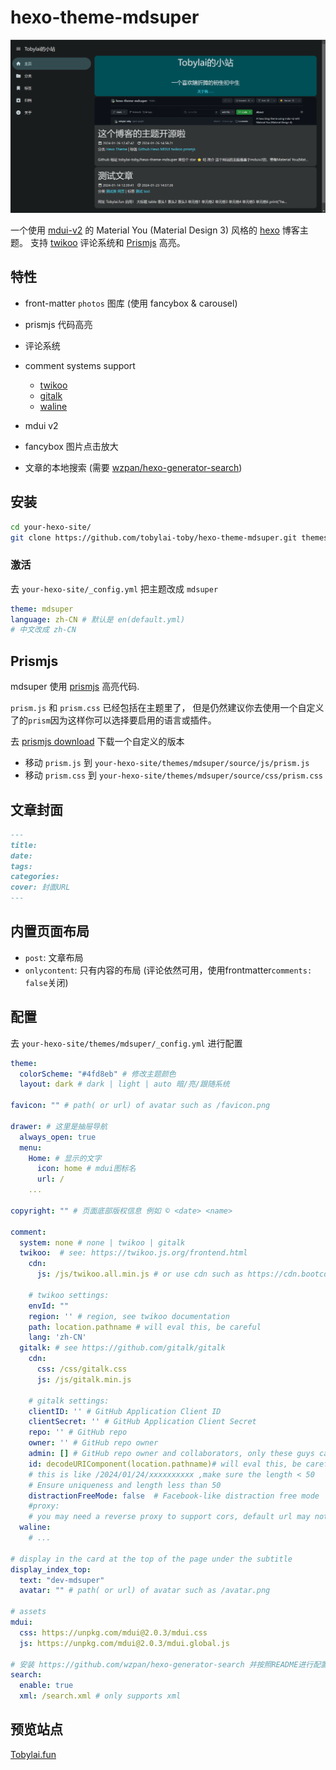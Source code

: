 # hexo-theme-mdsuper
![1706268121039](README/1706268121039.png)

一个使用 [mdui-v2](https://mdui.org) 的 Material You (Material Design 3) 风格的 [hexo](https://hexo.io) 博客主题。
支持 [twikoo](https://twikoo.js.org) 评论系统和 [Prismjs](https://prismjs.com/) 高亮。

## 特性
- front-matter `photos` 图库 (使用 fancybox & carousel)
- prismjs 代码高亮
- 评论系统
- comment systems support
  - [twikoo](https://twikoo.js.org)
  - [gitalk](https://github.com/gitalk/gitalk)
  - [waline](https://waline.js.org)
  
- mdui v2
- fancybox 图片点击放大
- 文章的本地搜索 (需要 [wzpan/hexo-generator-search](https://github.com/wzpan/hexo-generator-search))

## 安装
```bash
cd your-hexo-site/
git clone https://github.com/tobylai-toby/hexo-theme-mdsuper.git themes/mdsuper
```
### 激活
去 `your-hexo-site/_config.yml` 把主题改成 `mdsuper`
```yaml
theme: mdsuper
language: zh-CN # 默认是 en(default.yml)
# 中文改成 zh-CN
```
## Prismjs
mdsuper 使用 [prismjs](https://prismjs.com/) 高亮代码.

`prism.js` 和 `prism.css` 已经包括在主题里了， 但是仍然建议你去使用一个自定义了的`prism`因为这样你可以选择要启用的语言或插件。

去 [prismjs download](https://prismjs.com/download.html) 下载一个自定义的版本
- 移动 `prism.js` 到 `your-hexo-site/themes/mdsuper/source/js/prism.js`
- 移动 `prism.css` 到 `your-hexo-site/themes/mdsuper/source/css/prism.css`

## 文章封面
```markdown
---
title: 
date: 
tags: 
categories: 
cover: 封面URL
---
```

## 内置页面布局
- `post`: 文章布局
- `onlycontent`: 只有内容的布局 (评论依然可用，使用frontmatter`comments: false`关闭)

## 配置
去 `your-hexo-site/themes/mdsuper/_config.yml` 进行配置
```yaml
theme:
  colorScheme: "#4fd8eb" # 修改主题颜色
  layout: dark # dark | light | auto 暗/亮/跟随系统

favicon: "" # path( or url) of avatar such as /favicon.png

drawer: # 这里是抽屉导航
  always_open: true
  menu: 
    Home: # 显示的文字
      icon: home # mdui图标名
      url: /
    ...

copyright: "" # 页面底部版权信息 例如 © <date> <name>

comment:
  system: none # none | twikoo | gitalk
  twikoo:  # see: https://twikoo.js.org/frontend.html
    cdn: 
      js: /js/twikoo.all.min.js # or use cdn such as https://cdn.bootcdn.net/ajax/libs/twikoo/1.6.31/twikoo.all.min.js
    
    # twikoo settings:
    envId: ""
    region: '' # region, see twikoo documentation
    path: location.pathname # will eval this, be careful
    lang: 'zh-CN' 
  gitalk: # see https://github.com/gitalk/gitalk
    cdn:
      css: /css/gitalk.css
      js: /js/gitalk.min.js

    # gitalk settings:
    clientID: '' # GitHub Application Client ID
    clientSecret: '' # GitHub Application Client Secret
    repo: '' # GitHub repo
    owner: '' # GitHub repo owner
    admin: [] # GitHub repo owner and collaborators, only these guys can initialize github issues
    id: decodeURIComponent(location.pathname)# will eval this, be careful
    # this is like /2024/01/24/xxxxxxxxxx ,make sure the length < 50
    # Ensure uniqueness and length less than 50
    distractionFreeMode: false  # Facebook-like distraction free mode
    #proxy: 
    # you may need a reverse proxy to support cors, default url may not work in some places(such as cn)
  waline:
    # ...

# display in the card at the top of the page under the subtitle
display_index_top:
  text: "dev-mdsuper"
  avatar: "" # path( or url) of avatar such as /avatar.png

# assets
mdui:
  css: https://unpkg.com/mdui@2.0.3/mdui.css
  js: https://unpkg.com/mdui@2.0.3/mdui.global.js

# 安装 https://github.com/wzpan/hexo-generator-search 并按照README进行配置
search:
  enable: true
  xml: /search.xml # only supports xml
```
## 预览站点
[Tobylai.fun](https://tobylai.fun)